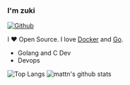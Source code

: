 ### I'm zuki

[![Github](https://img.shields.io/github/followers/zukigit?label=Follow&style=social)](https://github.com/zukigit)

I ❤ Open Source. I love [Docker](https://www.docker.com/) and [Go](https://golang.org).

* Golang and C Dev
* Devops

![Top Langs](https://github-readme-stats.vercel.app/api/top-langs/?username=zukigit&hide=html)
![mattn's github stats](https://github-readme-stats.vercel.app/api?username=zukigit&show_icons=true&count_private=true&line_height=40)
